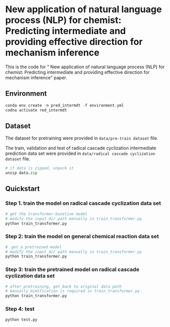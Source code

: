# New application of natural language process (NLP) for chemist: Predicting intermediate and providing effective direction for mechanism inference

This is the code for " New application of natural language process (NLP) for chemist: Predicting intermediate and providing effective direction for mechanism inference" paper. 

## Environment

```python
conda env create -n pred_intermdt -f environment.yml
codna activate red_intermdt
```

## Dataset

The dataset for pretraining were provided in ```data/pre-train dataset``` file. 

The train, validation and test of radical cascade cyclization intermediate prediction data set were provided in ```data/radical cascade cyclization dataset``` file.

```python
# if data is zipped, unpack it
unzip data.zip
```
## Quickstart

### Step 1. train the model on radical cascade cyclization data set

```python
# get the transformer-baseline model
# modify the input dir path manually in train_transformer.py
python train_transformer.py
```

### Step 2: train the model on general chemical reaction data set

```python
#　get a pretrained model
# modify the input dir path manually in train_transformer.py
python train_transformer.py 
```

### Step 3: train the pretrained model on radical cascade cyclization data set

```python
# after pretraining, get back to original data path
# manually midification is required in train_transformer.py
python train_transformer.py 
```

### Step 4: test

```python
python test.py
```



